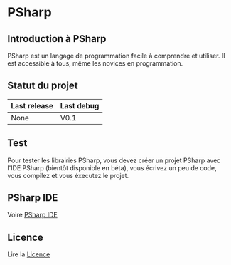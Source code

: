 # PSharp
## Introduction à PSharp
PSharp est un langage de programmation facile à comprendre et utiliser. Il est accessible à tous, même les novices en programmation.

## Statut du projet
| Last release  | Last debug  |
| ------------ | ------------ |
|        None  |        V0.1  |

## Test
Pour tester les librairies PSharp, vous devez créer un projet PSharp avec l'IDE PSharp (bientôt disponible en béta), vous écrivez un peu de code, vous compilez et vous éxecutez le projet.

## PSharp IDE
Voire [PSharp IDE](https://github.com/The-Sharp-Project/PSharp-IDE)

## Licence
Lire la [Licence](https://github.com/The-Sharp-Project/PSharp/LICENSE)
